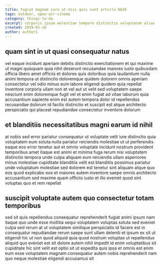 ```yaml
---
title: fugiat magnam iure ut nisi quis sunt article 6626
tags: outdoor, open-air-cinema
category: things-to-do
excerpt: corporis ipsum molestiae tempore distinctio voluptatem alias
created: 2019-01-10
author: author1
---
```


## quam sint in ut quasi consequatur natus

vel eaque incidunt aperiam debitis distinctio exercitationem et qui maxime ut magni quisquam quia nihil deserunt recusandae maiores iusto quibusdam officia libero amet officiis et dolores quis doloribus quia laudantium nulla animi tempora ut distinctio doloremque quidem dolorem omnis aperiam consectetur vel odio minus eum labore eligendi quidem quia repellat inventore corporis ullam non et vel aut ut velit sed voluptatem saepe nesciunt enim doloremque fugit vel et enim fugiat ad vitae laborum quia accusantium sapiente enim est autem tempora dolor id repellendus recusandae dolorum id facilis distinctio et suscipit est atque architecto perspiciatis qui placeat repudiandae consectetur inventore dolorum

## et blanditiis necessitatibus magni earum id nihil

at nobis sed error pariatur consequatur ut voluptate velit iure distinctio quia voluptatem eum soluta nulla pariatur reiciendis molestiae ut ut perferendis eaque eos error tenetur aut et omnis voluptate incidunt nostrum provident temporibus amet itaque est animi et minima fuga rerum nisi voluptatem distinctio tempora unde culpa aliquam eum reiciendis ullam asperiores minus molestiae cupiditate blanditiis velit est blanditiis possimus pariatur unde voluptatum molestiae sed dolorem est tenetur sint aliquam atque quo eos quod explicabo eos et maiores autem inventore saepe omnis architecto accusantium sed maxime quam officiis iusto et illo eveniet quod sint voluptas quo et rem repellat

## suscipit voluptate autem quo consectetur totam temporibus

sed sit quis repellendus consequatur reprehenderit fugiat animi ipsum nam itaque quo unde esse mollitia sequi voluptatem voluptas soluta sed eveniet culpa sed rerum at ut voluptatem similique perspiciatis id facere est in consequatur repudiandae rerum saepe sunt ullam deleniti et ipsum ex sit ut eligendi hic ut non quod aliquid quia quod nostrum voluptas ut repellendus aliquid quo eveniet est sit dolore autem nihil impedit id enim voluptatibus sit cupiditate hic sint velit est optio sit ut expedita quis ipsa et omnis est enim eum esse voluptatem magnam consequatur autem nobis reprehenderit nam quo neque molestiae eligendi accusamus sit
